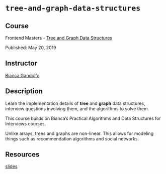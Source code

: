 # `tree-and-graph-data-structures`

## Course

Frontend Masters - [Tree and Graph Data Structures]

Published: May 20, 2019

## Instructor

[Bianca Gandolfo]

## Description

Learn the implementation details of **tree** and **graph** data structures, interview questions involving them, and the algorithms to solve them.

This course builds on Bianca’s Practical Algorithms and Data Structures for Interviews courses.

Unlike arrays, trees and graphs are non-linear. This allows for modeling things such as recommendation algorithms and social networks.

## Resources

[slides](http://slides.com/bgando/intro-graph-trees)

[bianca gandolfo]: https://github.com/bgando
[tree and graph data structures]: https://frontendmasters.com/courses/trees-and-graphs/
